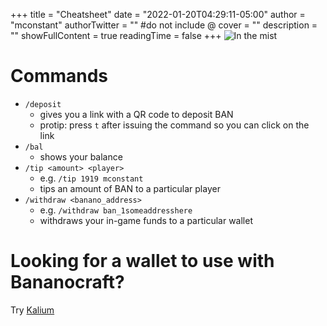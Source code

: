 +++
title = "Cheatsheet"
date = "2022-01-20T04:29:11-05:00"
author = "mconstant"
authorTwitter = "" #do not include @
cover = ""
description = ""
showFullContent = true
readingTime = false
+++
![In the mist](/bananocraftstrip.png)
# Commands
- `/deposit`
    - gives you a link with a QR code to deposit BAN
    - protip: press `t` after issuing the command so you can click on the link
- `/bal`
    - shows your balance
- `/tip <amount> <player>`
    - e.g. `/tip 1919 mconstant`
    - tips an amount of BAN to a particular player
- `/withdraw <banano_address>`
    - e.g. `/withdraw ban_1someaddresshere`
    - withdraws your in-game funds to a particular wallet

# Looking for a wallet to use with Bananocraft?
Try [Kalium](https://kalium.banano.cc)


